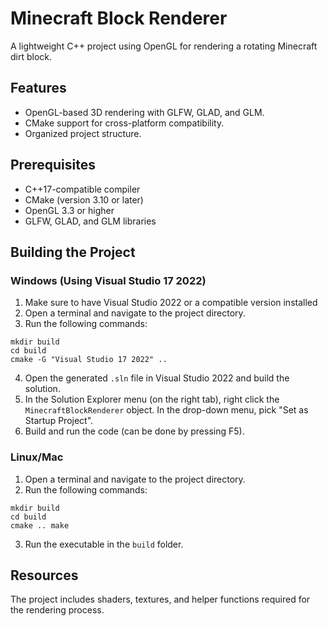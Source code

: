# Minecraft Block Renderer

A lightweight C++ project using OpenGL for rendering a rotating Minecraft dirt block.

## Features
- OpenGL-based 3D rendering with GLFW, GLAD, and GLM.
- CMake support for cross-platform compatibility.
- Organized project structure.

## Prerequisites
- C++17-compatible compiler
- CMake (version 3.10 or later)
- OpenGL 3.3 or higher
- GLFW, GLAD, and GLM libraries

## Building the Project

### Windows (Using Visual Studio 17 2022)
1. Make sure to have Visual Studio 2022 or a compatible version installed
2. Open a terminal and navigate to the project directory.
3. Run the following commands:

```
mkdir build 
cd build 
cmake -G "Visual Studio 17 2022" ..
```
4. Open the generated `.sln` file in Visual Studio 2022 and build the solution.
5. In the Solution Explorer menu (on the right tab), right click the `MinecraftBlockRenderer` 
object. In the drop-down menu, pick "Set as Startup Project".
6. Build and run the code (can be done by pressing F5).

### Linux/Mac
1. Open a terminal and navigate to the project directory.
2. Run the following commands:

```
mkdir build
cd build 
cmake .. make
```
3. Run the executable in the `build` folder.

## Resources
The project includes shaders, textures, and helper functions required for the rendering process.
